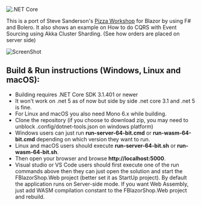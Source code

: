 ![.NET Core](https://github.com/OnurGumus/FBlazorShop/workflows/.NET%20Core/badge.svg)


This is a port of Steve Sanderson's [Pizza Workshop](https://github.com/dotnet-presentations/blazor-workshop) for Blazor
by using F# and Bolero. It also shows an example on How to do CQRS with Event Sourcing using Akka Cluster Sharding. (See how orders are placed on server side)


![ScreenShot](FBlazorShop.gif)
## Build & Run instructions (Windows, Linux and macOS):
- Building requires .NET Core SDK 3.1.401 or newer 
- It won't work on .net 5 as of now but side by side .net core 3.1 and .net 5 is fine.
- For Linux and macOS you also need Mono 6.x while building.
- Clone the repository (if you choose to download zip, you may need to unblock .config/dotnet-tools.json on windows platform)
- Windows users can just run **run-server-64-bit.cmd** or **run-wasm-64-bit.cmd** depending on which version they want to run.
- Linux and macOS users should execute **run-server-64-bit.sh** or **run-wasm-64-bit.sh**.
- Then open your browser and browse **http://localhost:5000**.
- Visual studio or VS Code users should first execute one of the run commands above then they can just open the solution and start the FBlazorShop.Web project (better set it as StartUp project). By default the application runs on Server-side mode. If you want Web Assembly, just add WASM compilation constant to the FBlazorShop.Web project and rebuild.
